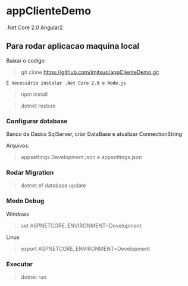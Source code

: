 # appClienteDemo

.Net Core 2.0 Angular2

## Para rodar aplicacao maquina local

Baixar o codigo 

>git clone https://github.com/imitsuo/appClienteDemo.git

`É necessário instalar .Net Core 2.0 e Node.js`

>npm install

>dotnet restore

### Configurar database 

Banco de Dados SqlServer, criar DataBase e atualizar ConnectionString

Arquivos: 

>appsettings.Development.json e appsettings.json


### Rodar Migration

>dotnet ef database update


### Modo Debug

Windows

>set ASPNETCORE_ENVIRONMENT=Development

Linux

>export ASPNETCORE_ENVIRONMENT=Development
 
 ### Executar
 
 >dotnet run
